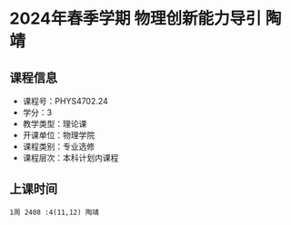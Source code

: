# 2024年春季学期 物理创新能力导引 陶靖






## 课程信息

- 课程号：PHYS4702.24
- 学分：3
- 教学类型：理论课
- 开课单位：物理学院
- 课程类别：专业选修
- 课程层次：本科计划内课程

## 上课时间

```
1周 2408 :4(11,12) 陶靖
```

